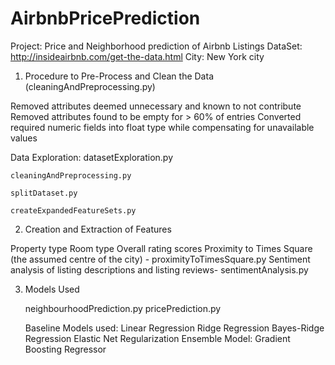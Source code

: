 # AirbnbPricePrediction
Project: Price and Neighborhood prediction of Airbnb Listings
DataSet: http://insideairbnb.com/get-the-data.html
City: New York city

1) Procedure to Pre-Process and Clean the Data (cleaningAndPreprocessing.py)

  Removed attributes deemed unnecessary and known to not contribute
  Removed attributes found to be empty for > 60% of entries
  Converted required numeric fields into float type while compensating for unavailable values
  
  Data Exploration:
    datasetExploration.py
    
    cleaningAndPreprocessing.py
    
    splitDataset.py
    
    createExpandedFeatureSets.py
  
2) Creation and Extraction of Features
  
  Property type
  Room type
  Overall rating scores
  Proximity to Times Square (the assumed centre of the city) - proximityToTimesSquare.py
  Sentiment analysis of listing descriptions and listing reviews- sentimentAnalysis.py
  
3) Models Used
   
    neighbourhoodPrediction.py
    pricePrediction.py
   
   Baseline Models used:
      Linear Regression
      Ridge Regression
      Bayes-Ridge Regression
      Elastic Net Regularization
    Ensemble Model:
      Gradient Boosting Regressor 
      
    
 

  
